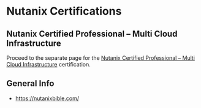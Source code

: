 # Nutanix Certifications

## Nutanix Certified Professional – Multi Cloud Infrastructure

Proceed to the separate page for the [Nutanix Certified Professional – Multi Cloud Infrastructure](/Nutanix/NCP-MCI.md) certification.

## General Info

- https://nutanixbible.com/

